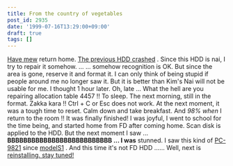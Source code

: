 ```yaml
---
title: From the country of vegetables
post_id: 2935
date: '1999-07-16T13:29:00+09:00'
draft: true
tags: []
---
```


[Have mew](https://danmaq.com/2933) return home. [The previous HDD crashed](https://danmaq.com/2933) . Since this HDD is nai, I try to repair it somehow. ... ... somehow recognition is OK. But since the area is gone, reserve it and format it. I can only think of being stupid if people around me no longer saw it. But it is better than Kim's Nai will not be usable for me. I thought 1 hour later. Oh, late ... What the hell are you repairing allocation table 4457 !! To sleep. The next morning, still in the format. Zakka kara !! Ctrl + C or Esc does not work. At the next moment, it was a tough time to reset. Calm down and take breakfast. And _98% when_ I return to the room !! It was finally finished! I was joyful, I went to school for the time being, and started home from FD after coming home. Scan disk is applied to the HDD. But the next moment I saw ... **BBBBBBBBBBBBBBBBBBBBBBBBBB ... I was** stunned. I saw this kind of [PC-9821](https://danmaq.com/pc-9821) since [modelS1](https://danmaq.com/pc-9821) . And this time it's not FD HDD ...... Well, next is [reinstalling. stay tuned!](https://danmaq.com/2937)

